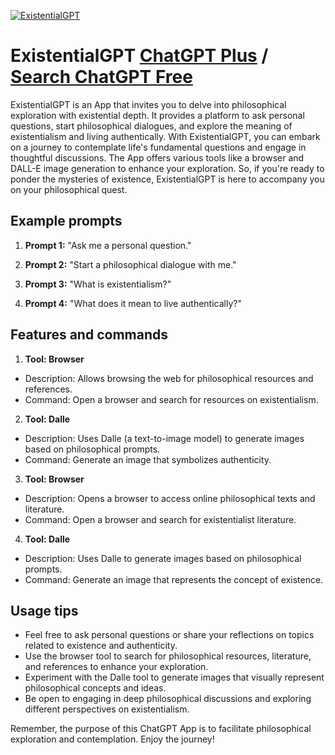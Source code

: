 
[![ExistentialGPT](https://files.oaiusercontent.com/file-RgtAmxmqDAuiwLRJm2SNzqy3?se=2123-10-16T21%3A31%3A35Z&sp=r&sv=2021-08-06&sr=b&rscc=max-age%3D31536000%2C%20immutable&rscd=attachment%3B%20filename%3D3e093cd5-af4f-47d9-9ba8-9e869c48bf8a.png&sig=OAJOPUg0klbAHbZ8p4xDGw0IkKlVN9OsNxoIXIu6I08%3D)](https://chat.openai.com/g/g-OrD1FZR66-existentialgpt)

# ExistentialGPT [ChatGPT Plus](https://chat.openai.com/g/g-OrD1FZR66-existentialgpt) / [Search ChatGPT Free](https://gptcall.net/index.html#/?search=ExistentialGPT)

ExistentialGPT is an App that invites you to delve into philosophical exploration with existential depth. It provides a platform to ask personal questions, start philosophical dialogues, and explore the meaning of existentialism and living authentically. With ExistentialGPT, you can embark on a journey to contemplate life's fundamental questions and engage in thoughtful discussions. The App offers various tools like a browser and DALL-E image generation to enhance your exploration. So, if you're ready to ponder the mysteries of existence, ExistentialGPT is here to accompany you on your philosophical quest.

## Example prompts

1. **Prompt 1:** "Ask me a personal question."

2. **Prompt 2:** "Start a philosophical dialogue with me."

3. **Prompt 3:** "What is existentialism?"

4. **Prompt 4:** "What does it mean to live authentically?"

## Features and commands

1. **Tool: Browser**
  - Description: Allows browsing the web for philosophical resources and references.
  - Command: Open a browser and search for resources on existentialism.

2. **Tool: Dalle**
  - Description: Uses Dalle (a text-to-image model) to generate images based on philosophical prompts.
  - Command: Generate an image that symbolizes authenticity.

3. **Tool: Browser**
  - Description: Opens a browser to access online philosophical texts and literature.
  - Command: Open a browser and search for existentialist literature.

4. **Tool: Dalle**
  - Description: Uses Dalle to generate images based on philosophical prompts.
  - Command: Generate an image that represents the concept of existence.

## Usage tips

- Feel free to ask personal questions or share your reflections on topics related to existence and authenticity.
- Use the browser tool to search for philosophical resources, literature, and references to enhance your exploration.
- Experiment with the Dalle tool to generate images that visually represent philosophical concepts and ideas.
- Be open to engaging in deep philosophical discussions and exploring different perspectives on existentialism.

Remember, the purpose of this ChatGPT App is to facilitate philosophical exploration and contemplation. Enjoy the journey!



